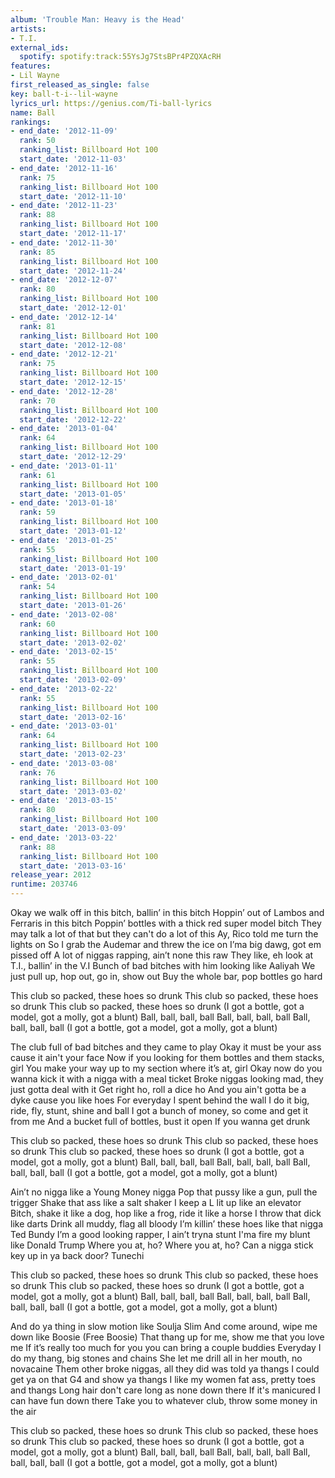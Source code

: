 ```yaml
---
album: 'Trouble Man: Heavy is the Head'
artists:
- T.I.
external_ids:
  spotify: spotify:track:55YsJg7StsBPr4PZQXAcRH
features:
- Lil Wayne
first_released_as_single: false
key: ball-t-i--lil-wayne
lyrics_url: https://genius.com/Ti-ball-lyrics
name: Ball
rankings:
- end_date: '2012-11-09'
  rank: 50
  ranking_list: Billboard Hot 100
  start_date: '2012-11-03'
- end_date: '2012-11-16'
  rank: 75
  ranking_list: Billboard Hot 100
  start_date: '2012-11-10'
- end_date: '2012-11-23'
  rank: 88
  ranking_list: Billboard Hot 100
  start_date: '2012-11-17'
- end_date: '2012-11-30'
  rank: 85
  ranking_list: Billboard Hot 100
  start_date: '2012-11-24'
- end_date: '2012-12-07'
  rank: 80
  ranking_list: Billboard Hot 100
  start_date: '2012-12-01'
- end_date: '2012-12-14'
  rank: 81
  ranking_list: Billboard Hot 100
  start_date: '2012-12-08'
- end_date: '2012-12-21'
  rank: 75
  ranking_list: Billboard Hot 100
  start_date: '2012-12-15'
- end_date: '2012-12-28'
  rank: 70
  ranking_list: Billboard Hot 100
  start_date: '2012-12-22'
- end_date: '2013-01-04'
  rank: 64
  ranking_list: Billboard Hot 100
  start_date: '2012-12-29'
- end_date: '2013-01-11'
  rank: 61
  ranking_list: Billboard Hot 100
  start_date: '2013-01-05'
- end_date: '2013-01-18'
  rank: 59
  ranking_list: Billboard Hot 100
  start_date: '2013-01-12'
- end_date: '2013-01-25'
  rank: 55
  ranking_list: Billboard Hot 100
  start_date: '2013-01-19'
- end_date: '2013-02-01'
  rank: 54
  ranking_list: Billboard Hot 100
  start_date: '2013-01-26'
- end_date: '2013-02-08'
  rank: 60
  ranking_list: Billboard Hot 100
  start_date: '2013-02-02'
- end_date: '2013-02-15'
  rank: 55
  ranking_list: Billboard Hot 100
  start_date: '2013-02-09'
- end_date: '2013-02-22'
  rank: 55
  ranking_list: Billboard Hot 100
  start_date: '2013-02-16'
- end_date: '2013-03-01'
  rank: 64
  ranking_list: Billboard Hot 100
  start_date: '2013-02-23'
- end_date: '2013-03-08'
  rank: 76
  ranking_list: Billboard Hot 100
  start_date: '2013-03-02'
- end_date: '2013-03-15'
  rank: 80
  ranking_list: Billboard Hot 100
  start_date: '2013-03-09'
- end_date: '2013-03-22'
  rank: 88
  ranking_list: Billboard Hot 100
  start_date: '2013-03-16'
release_year: 2012
runtime: 203746
---
```

Okay we walk off in this bitch, ballin’ in this bitch
Hoppin’ out of Lambos and Ferraris in this bitch
Poppin’ bottles with a thick red super model bitch
They may talk a lot of that but they can't do a lot of this
Ay, Rico told me turn the lights on
So I grab the Audemar and threw the ice on
I’ma big dawg, got em pissed off
A lot of niggas rapping, ain’t none this raw
They like, eh look at T.I., ballin’ in the V.I
Bunch of bad bitches with him looking like Aaliyah
We just pull up, hop out, go in, show out
Buy the whole bar, pop bottles go hard


This club so packed, these hoes so drunk
This club so packed, these hoes so drunk
This club so packed, these hoes so drunk
(I got a bottle, got a model, got a molly, got a blunt)
Ball, ball, ball, ball
Ball, ball, ball, ball
Ball, ball, ball, ball
(I got a bottle, got a model, got a molly, got a blunt)


The club full of bad bitches and they came to play
Okay it must be your ass cause it ain't your face
Now if you looking for them bottles and them stacks, girl
You make your way up to my section where it’s at, girl
Okay now do you wanna kick it with a nigga with a meal ticket
Broke niggas looking mad, they just gotta deal with it
Get right ho, roll a dice ho
And you ain't gotta be a dyke cause you like hoes
For everyday I spent behind the wall
I do it big, ride, fly, stunt, shine and ball
I got a bunch of money, so come and get it from me
And a bucket full of bottles, bust it open
If you wanna get drunk


This club so packed, these hoes so drunk
This club so packed, these hoes so drunk
This club so packed, these hoes so drunk
(I got a bottle, got a model, got a molly, got a blunt)
Ball, ball, ball, ball
Ball, ball, ball, ball
Ball, ball, ball, ball
(I got a bottle, got a model, got a molly, got a blunt)


Ain’t no nigga like a Young Money nigga
Pop that pussy like a gun, pull the trigger
Shake that ass like a salt shaker
I keep a L lit up like an elevator
Bitch, shake it like a dog, hop like a frog, ride it like a horse
I throw that dick like darts
Drink all muddy, flag all bloody
I’m killin’ these hoes like that nigga Ted Bundy
I’m a good looking rapper, I ain’t tryna stunt
I'ma fire my blunt like Donald Trump
Where you at, ho? Where you at, ho?
Can a nigga stick key up in ya back door?
Tunechi


This club so packed, these hoes so drunk
This club so packed, these hoes so drunk
This club so packed, these hoes so drunk
(I got a bottle, got a model, got a molly, got a blunt)
Ball, ball, ball, ball
Ball, ball, ball, ball
Ball, ball, ball, ball
(I got a bottle, got a model, got a molly, got a blunt)


And do ya thing in slow motion like Soulja Slim
And come around, wipe me down like Boosie (Free Boosie)
That thang up for me, show me that you love me
If it’s really too much for you you can bring a couple buddies
Everyday I do my thang, big stones and chains
She let me drill all in her mouth, no novacaine
Them other broke niggas, all they did was told ya thangs
I could get ya on that G4 and show ya thangs
I like my women fat ass, pretty toes and thangs
Long hair don't care long as none down there
If it's manicured I can have fun down there
Take you to whatever club, throw some money in the air


This club so packed, these hoes so drunk
This club so packed, these hoes so drunk
This club so packed, these hoes so drunk
(I got a bottle, got a model, got a molly, got a blunt)
Ball, ball, ball, ball
Ball, ball, ball, ball
Ball, ball, ball, ball
(I got a bottle, got a model, got a molly, got a blunt)
